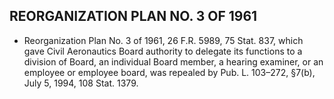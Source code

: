 ## **REORGANIZATION PLAN NO. 3 OF 1961**
* Reorganization Plan No. 3 of 1961, 26 F.R. 5989, 75 Stat. 837, which gave Civil Aeronautics Board authority to delegate its functions to a division of Board, an individual Board member, a hearing examiner, or an employee or employee board, was repealed by Pub. L. 103–272, §7(b), July 5, 1994, 108 Stat. 1379.